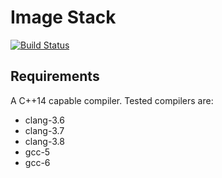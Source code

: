 # Image Stack
[![Build
Status](https://travis-ci.com/ithron/ImageStack.svg?token=sHAjhRB8BYK3KqcS7UsE&branch=master)](https://travis-ci.com/ithron/ImageStack)


## Requirements
A C++14 capable compiler.
Tested compilers are:
  - clang-3.6
  - clang-3.7
  - clang-3.8
  - gcc-5
  - gcc-6

